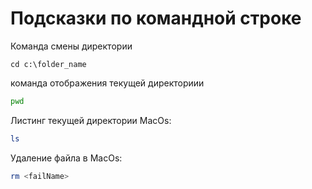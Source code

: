 # Подсказки по командной строке

Команда смены директории
```ch
cd c:\folder_name
```

команда отображения текущей директориии
```sh
pwd
```

Листинг текущей директории MacOs:
```sh
ls
```

Удаление файла в MacOs:
```sh
rm <failName>
```